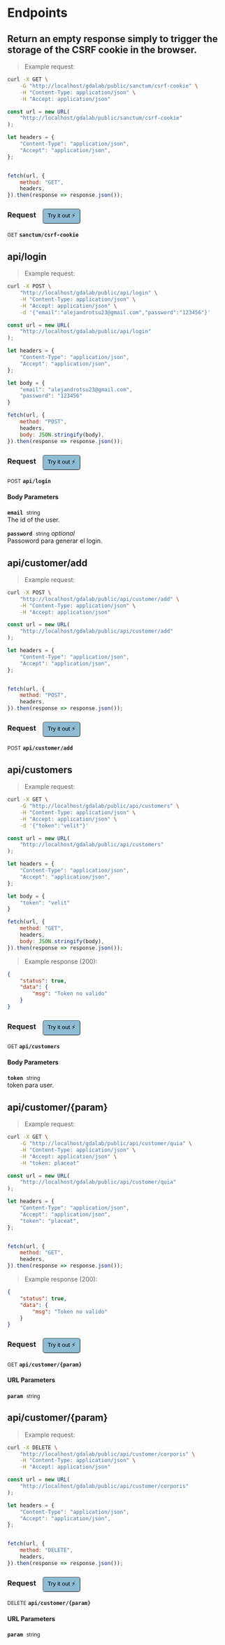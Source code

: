 # Endpoints


## Return an empty response simply to trigger the storage of the CSRF cookie in the browser.




> Example request:

```bash
curl -X GET \
    -G "http://localhost/gdalab/public/sanctum/csrf-cookie" \
    -H "Content-Type: application/json" \
    -H "Accept: application/json"
```

```javascript
const url = new URL(
    "http://localhost/gdalab/public/sanctum/csrf-cookie"
);

let headers = {
    "Content-Type": "application/json",
    "Accept": "application/json",
};


fetch(url, {
    method: "GET",
    headers,
}).then(response => response.json());
```


<div id="execution-results-GETsanctum-csrf-cookie" hidden>
    <blockquote>Received response<span id="execution-response-status-GETsanctum-csrf-cookie"></span>:</blockquote>
    <pre class="json"><code id="execution-response-content-GETsanctum-csrf-cookie"></code></pre>
</div>
<div id="execution-error-GETsanctum-csrf-cookie" hidden>
    <blockquote>Request failed with error:</blockquote>
    <pre><code id="execution-error-message-GETsanctum-csrf-cookie"></code></pre>
</div>
<form id="form-GETsanctum-csrf-cookie" data-method="GET" data-path="sanctum/csrf-cookie" data-authed="0" data-hasfiles="0" data-headers='{"Content-Type":"application\/json","Accept":"application\/json"}' onsubmit="event.preventDefault(); executeTryOut('GETsanctum-csrf-cookie', this);">
<h3>
    Request&nbsp;&nbsp;&nbsp;
        <button type="button" style="background-color: #8fbcd4; padding: 5px 10px; border-radius: 5px; border-width: thin;" id="btn-tryout-GETsanctum-csrf-cookie" onclick="tryItOut('GETsanctum-csrf-cookie');">Try it out ⚡</button>
    <button type="button" style="background-color: #c97a7e; padding: 5px 10px; border-radius: 5px; border-width: thin;" id="btn-canceltryout-GETsanctum-csrf-cookie" onclick="cancelTryOut('GETsanctum-csrf-cookie');" hidden>Cancel</button>&nbsp;&nbsp;
    <button type="submit" style="background-color: #6ac174; padding: 5px 10px; border-radius: 5px; border-width: thin;" id="btn-executetryout-GETsanctum-csrf-cookie" hidden>Send Request 💥</button>
    </h3>
<p>
<small class="badge badge-green">GET</small>
 <b><code>sanctum/csrf-cookie</code></b>
</p>
</form>


## api/login




> Example request:

```bash
curl -X POST \
    "http://localhost/gdalab/public/api/login" \
    -H "Content-Type: application/json" \
    -H "Accept: application/json" \
    -d '{"email":"alejandrotsu23@gmail.com","password":"123456"}'

```

```javascript
const url = new URL(
    "http://localhost/gdalab/public/api/login"
);

let headers = {
    "Content-Type": "application/json",
    "Accept": "application/json",
};

let body = {
    "email": "alejandrotsu23@gmail.com",
    "password": "123456"
}

fetch(url, {
    method: "POST",
    headers,
    body: JSON.stringify(body),
}).then(response => response.json());
```


<div id="execution-results-POSTapi-login" hidden>
    <blockquote>Received response<span id="execution-response-status-POSTapi-login"></span>:</blockquote>
    <pre class="json"><code id="execution-response-content-POSTapi-login"></code></pre>
</div>
<div id="execution-error-POSTapi-login" hidden>
    <blockquote>Request failed with error:</blockquote>
    <pre><code id="execution-error-message-POSTapi-login"></code></pre>
</div>
<form id="form-POSTapi-login" data-method="POST" data-path="api/login" data-authed="0" data-hasfiles="0" data-headers='{"Content-Type":"application\/json","Accept":"application\/json"}' onsubmit="event.preventDefault(); executeTryOut('POSTapi-login', this);">
<h3>
    Request&nbsp;&nbsp;&nbsp;
        <button type="button" style="background-color: #8fbcd4; padding: 5px 10px; border-radius: 5px; border-width: thin;" id="btn-tryout-POSTapi-login" onclick="tryItOut('POSTapi-login');">Try it out ⚡</button>
    <button type="button" style="background-color: #c97a7e; padding: 5px 10px; border-radius: 5px; border-width: thin;" id="btn-canceltryout-POSTapi-login" onclick="cancelTryOut('POSTapi-login');" hidden>Cancel</button>&nbsp;&nbsp;
    <button type="submit" style="background-color: #6ac174; padding: 5px 10px; border-radius: 5px; border-width: thin;" id="btn-executetryout-POSTapi-login" hidden>Send Request 💥</button>
    </h3>
<p>
<small class="badge badge-black">POST</small>
 <b><code>api/login</code></b>
</p>
<h4 class="fancy-heading-panel"><b>Body Parameters</b></h4>
<p>
<b><code>email</code></b>&nbsp;&nbsp;<small>string</small>  &nbsp;
<input type="text" name="email" data-endpoint="POSTapi-login" data-component="body" required  hidden>
<br>
The id of the user.
</p>
<p>
<b><code>password</code></b>&nbsp;&nbsp;<small>string</small>     <i>optional</i> &nbsp;
<input type="password" name="password" data-endpoint="POSTapi-login" data-component="body"  hidden>
<br>
Passoword para generar el login.
</p>

</form>


## api/customer/add




> Example request:

```bash
curl -X POST \
    "http://localhost/gdalab/public/api/customer/add" \
    -H "Content-Type: application/json" \
    -H "Accept: application/json"
```

```javascript
const url = new URL(
    "http://localhost/gdalab/public/api/customer/add"
);

let headers = {
    "Content-Type": "application/json",
    "Accept": "application/json",
};


fetch(url, {
    method: "POST",
    headers,
}).then(response => response.json());
```


<div id="execution-results-POSTapi-customer-add" hidden>
    <blockquote>Received response<span id="execution-response-status-POSTapi-customer-add"></span>:</blockquote>
    <pre class="json"><code id="execution-response-content-POSTapi-customer-add"></code></pre>
</div>
<div id="execution-error-POSTapi-customer-add" hidden>
    <blockquote>Request failed with error:</blockquote>
    <pre><code id="execution-error-message-POSTapi-customer-add"></code></pre>
</div>
<form id="form-POSTapi-customer-add" data-method="POST" data-path="api/customer/add" data-authed="0" data-hasfiles="0" data-headers='{"Content-Type":"application\/json","Accept":"application\/json"}' onsubmit="event.preventDefault(); executeTryOut('POSTapi-customer-add', this);">
<h3>
    Request&nbsp;&nbsp;&nbsp;
        <button type="button" style="background-color: #8fbcd4; padding: 5px 10px; border-radius: 5px; border-width: thin;" id="btn-tryout-POSTapi-customer-add" onclick="tryItOut('POSTapi-customer-add');">Try it out ⚡</button>
    <button type="button" style="background-color: #c97a7e; padding: 5px 10px; border-radius: 5px; border-width: thin;" id="btn-canceltryout-POSTapi-customer-add" onclick="cancelTryOut('POSTapi-customer-add');" hidden>Cancel</button>&nbsp;&nbsp;
    <button type="submit" style="background-color: #6ac174; padding: 5px 10px; border-radius: 5px; border-width: thin;" id="btn-executetryout-POSTapi-customer-add" hidden>Send Request 💥</button>
    </h3>
<p>
<small class="badge badge-black">POST</small>
 <b><code>api/customer/add</code></b>
</p>
</form>


## api/customers




> Example request:

```bash
curl -X GET \
    -G "http://localhost/gdalab/public/api/customers" \
    -H "Content-Type: application/json" \
    -H "Accept: application/json" \
    -d '{"token":"velit"}'

```

```javascript
const url = new URL(
    "http://localhost/gdalab/public/api/customers"
);

let headers = {
    "Content-Type": "application/json",
    "Accept": "application/json",
};

let body = {
    "token": "velit"
}

fetch(url, {
    method: "GET",
    headers,
    body: JSON.stringify(body),
}).then(response => response.json());
```


> Example response (200):

```json
{
    "status": true,
    "data": {
        "msg": "Token no valido"
    }
}
```
<div id="execution-results-GETapi-customers" hidden>
    <blockquote>Received response<span id="execution-response-status-GETapi-customers"></span>:</blockquote>
    <pre class="json"><code id="execution-response-content-GETapi-customers"></code></pre>
</div>
<div id="execution-error-GETapi-customers" hidden>
    <blockquote>Request failed with error:</blockquote>
    <pre><code id="execution-error-message-GETapi-customers"></code></pre>
</div>
<form id="form-GETapi-customers" data-method="GET" data-path="api/customers" data-authed="0" data-hasfiles="0" data-headers='{"Content-Type":"application\/json","Accept":"application\/json"}' onsubmit="event.preventDefault(); executeTryOut('GETapi-customers', this);">
<h3>
    Request&nbsp;&nbsp;&nbsp;
        <button type="button" style="background-color: #8fbcd4; padding: 5px 10px; border-radius: 5px; border-width: thin;" id="btn-tryout-GETapi-customers" onclick="tryItOut('GETapi-customers');">Try it out ⚡</button>
    <button type="button" style="background-color: #c97a7e; padding: 5px 10px; border-radius: 5px; border-width: thin;" id="btn-canceltryout-GETapi-customers" onclick="cancelTryOut('GETapi-customers');" hidden>Cancel</button>&nbsp;&nbsp;
    <button type="submit" style="background-color: #6ac174; padding: 5px 10px; border-radius: 5px; border-width: thin;" id="btn-executetryout-GETapi-customers" hidden>Send Request 💥</button>
    </h3>
<p>
<small class="badge badge-green">GET</small>
 <b><code>api/customers</code></b>
</p>
<h4 class="fancy-heading-panel"><b>Body Parameters</b></h4>
<p>
<b><code>token</code></b>&nbsp;&nbsp;<small>string</small>  &nbsp;
<input type="text" name="token" data-endpoint="GETapi-customers" data-component="body" required  hidden>
<br>
token para user.
</p>

</form>


## api/customer/{param}




> Example request:

```bash
curl -X GET \
    -G "http://localhost/gdalab/public/api/customer/quia" \
    -H "Content-Type: application/json" \
    -H "Accept: application/json" \
    -H "token: placeat"
```

```javascript
const url = new URL(
    "http://localhost/gdalab/public/api/customer/quia"
);

let headers = {
    "Content-Type": "application/json",
    "Accept": "application/json",
    "token": "placeat",
};


fetch(url, {
    method: "GET",
    headers,
}).then(response => response.json());
```


> Example response (200):

```json
{
    "status": true,
    "data": {
        "msg": "Token no valido"
    }
}
```
<div id="execution-results-GETapi-customer--param-" hidden>
    <blockquote>Received response<span id="execution-response-status-GETapi-customer--param-"></span>:</blockquote>
    <pre class="json"><code id="execution-response-content-GETapi-customer--param-"></code></pre>
</div>
<div id="execution-error-GETapi-customer--param-" hidden>
    <blockquote>Request failed with error:</blockquote>
    <pre><code id="execution-error-message-GETapi-customer--param-"></code></pre>
</div>
<form id="form-GETapi-customer--param-" data-method="GET" data-path="api/customer/{param}" data-authed="0" data-hasfiles="0" data-headers='{"Content-Type":"application\/json","Accept":"application\/json","token":"placeat"}' onsubmit="event.preventDefault(); executeTryOut('GETapi-customer--param-', this);">
<h3>
    Request&nbsp;&nbsp;&nbsp;
        <button type="button" style="background-color: #8fbcd4; padding: 5px 10px; border-radius: 5px; border-width: thin;" id="btn-tryout-GETapi-customer--param-" onclick="tryItOut('GETapi-customer--param-');">Try it out ⚡</button>
    <button type="button" style="background-color: #c97a7e; padding: 5px 10px; border-radius: 5px; border-width: thin;" id="btn-canceltryout-GETapi-customer--param-" onclick="cancelTryOut('GETapi-customer--param-');" hidden>Cancel</button>&nbsp;&nbsp;
    <button type="submit" style="background-color: #6ac174; padding: 5px 10px; border-radius: 5px; border-width: thin;" id="btn-executetryout-GETapi-customer--param-" hidden>Send Request 💥</button>
    </h3>
<p>
<small class="badge badge-green">GET</small>
 <b><code>api/customer/{param}</code></b>
</p>
<h4 class="fancy-heading-panel"><b>URL Parameters</b></h4>
<p>
<b><code>param</code></b>&nbsp;&nbsp;<small>string</small>  &nbsp;
<input type="text" name="param" data-endpoint="GETapi-customer--param-" data-component="url" required  hidden>
<br>

</p>
</form>


## api/customer/{param}




> Example request:

```bash
curl -X DELETE \
    "http://localhost/gdalab/public/api/customer/corporis" \
    -H "Content-Type: application/json" \
    -H "Accept: application/json"
```

```javascript
const url = new URL(
    "http://localhost/gdalab/public/api/customer/corporis"
);

let headers = {
    "Content-Type": "application/json",
    "Accept": "application/json",
};


fetch(url, {
    method: "DELETE",
    headers,
}).then(response => response.json());
```


<div id="execution-results-DELETEapi-customer--param-" hidden>
    <blockquote>Received response<span id="execution-response-status-DELETEapi-customer--param-"></span>:</blockquote>
    <pre class="json"><code id="execution-response-content-DELETEapi-customer--param-"></code></pre>
</div>
<div id="execution-error-DELETEapi-customer--param-" hidden>
    <blockquote>Request failed with error:</blockquote>
    <pre><code id="execution-error-message-DELETEapi-customer--param-"></code></pre>
</div>
<form id="form-DELETEapi-customer--param-" data-method="DELETE" data-path="api/customer/{param}" data-authed="0" data-hasfiles="0" data-headers='{"Content-Type":"application\/json","Accept":"application\/json"}' onsubmit="event.preventDefault(); executeTryOut('DELETEapi-customer--param-', this);">
<h3>
    Request&nbsp;&nbsp;&nbsp;
        <button type="button" style="background-color: #8fbcd4; padding: 5px 10px; border-radius: 5px; border-width: thin;" id="btn-tryout-DELETEapi-customer--param-" onclick="tryItOut('DELETEapi-customer--param-');">Try it out ⚡</button>
    <button type="button" style="background-color: #c97a7e; padding: 5px 10px; border-radius: 5px; border-width: thin;" id="btn-canceltryout-DELETEapi-customer--param-" onclick="cancelTryOut('DELETEapi-customer--param-');" hidden>Cancel</button>&nbsp;&nbsp;
    <button type="submit" style="background-color: #6ac174; padding: 5px 10px; border-radius: 5px; border-width: thin;" id="btn-executetryout-DELETEapi-customer--param-" hidden>Send Request 💥</button>
    </h3>
<p>
<small class="badge badge-red">DELETE</small>
 <b><code>api/customer/{param}</code></b>
</p>
<h4 class="fancy-heading-panel"><b>URL Parameters</b></h4>
<p>
<b><code>param</code></b>&nbsp;&nbsp;<small>string</small>  &nbsp;
<input type="text" name="param" data-endpoint="DELETEapi-customer--param-" data-component="url" required  hidden>
<br>

</p>
</form>



